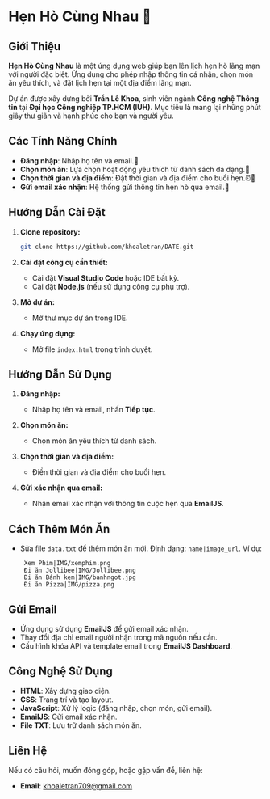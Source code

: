 # Hẹn Hò Cùng Nhau 💌

## Giới Thiệu

**Hẹn Hò Cùng Nhau** là một ứng dụng web giúp bạn lên lịch hẹn hò lãng mạn với người đặc biệt. Ứng dụng cho phép nhập thông tin cá nhân, chọn món ăn yêu thích, và đặt lịch hẹn tại một địa điểm lãng mạn.

Dự án được xây dựng bởi **Trần Lê Khoa**, sinh viên ngành **Công nghệ Thông tin** tại **Đại học Công nghiệp TP.HCM (IUH)**. Mục tiêu là mang lại những phút giây thư giãn và hạnh phúc cho bạn và người yêu.

## Các Tính Năng Chính

- **Đăng nhập**: Nhập họ tên và email.💌
- **Chọn món ăn**: Lựa chọn hoạt động yêu thích từ danh sách đa dạng.🍕
- **Chọn thời gian và địa điểm**: Đặt thời gian và địa điểm cho buổi hẹn.⏰📍
- **Gửi email xác nhận**: Hệ thống gửi thông tin hẹn hò qua email.📧

## Hướng Dẫn Cài Đặt

1. **Clone repository:**
   ```bash
   git clone https://github.com/khoaletran/DATE.git
   ```

2. **Cài đặt công cụ cần thiết:**
   - Cài đặt **Visual Studio Code** hoặc IDE bất kỳ.
   - Cài đặt **Node.js** (nếu sử dụng công cụ phụ trợ).

3. **Mở dự án:**
   - Mở thư mục dự án trong IDE.

4. **Chạy ứng dụng:**
   - Mở file `index.html` trong trình duyệt.

## Hướng Dẫn Sử Dụng

1. **Đăng nhập:**
   - Nhập họ tên và email, nhấn **Tiếp tục**.

2. **Chọn món ăn:**
   - Chọn món ăn yêu thích từ danh sách.

3. **Chọn thời gian và địa điểm:**
   - Điền thời gian và địa điểm cho buổi hẹn.

4. **Gửi xác nhận qua email:**
   - Nhận email xác nhận với thông tin cuộc hẹn qua **EmailJS**.

## Cách Thêm Món Ăn

- Sửa file `data.txt` để thêm món ăn mới. Định dạng: `name|image_url`.
  Ví dụ:
  ```
   Xem Phim|IMG/xemphim.png
   Đi ăn Jollibee|IMG/Jollibee.png
   Đi ăn Bánh kem|IMG/banhngot.jpg
   Đi ăn Pizza|IMG/pizza.png
  ```

## Gửi Email

- Ứng dụng sử dụng **EmailJS** để gửi email xác nhận.
- Thay đổi địa chỉ email người nhận trong mã nguồn nếu cần.
- Cấu hình khóa API và template email trong **EmailJS Dashboard**.

## Công Nghệ Sử Dụng

- **HTML**: Xây dựng giao diện.
- **CSS**: Trang trí và tạo layout.
- **JavaScript**: Xử lý logic (đăng nhập, chọn món, gửi email).
- **EmailJS**: Gửi email xác nhận.
- **File TXT**: Lưu trữ danh sách món ăn.

## Liên Hệ

Nếu có câu hỏi, muốn đóng góp, hoặc gặp vấn đề, liên hệ:

- **Email**: khoaletran709@gmail.com
